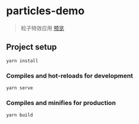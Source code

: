 # particles-demo

> 粒子特效应用 [预览](https://fifteen718.github.io/particles-preview/)

## Project setup
```
yarn install
```

### Compiles and hot-reloads for development
```
yarn serve
```

### Compiles and minifies for production
```
yarn build
```
